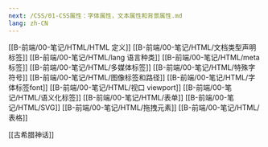 ```yaml
---
next: /CSS/01-CSS属性：字体属性，文本属性和背景属性.md
lang: zh-CN
---
```

 [[B-前端/00-笔记/HTML/HTML 定义]]
[[B-前端/00-笔记/HTML/文档类型声明标签]]
[[B-前端/00-笔记/HTML/lang 语言种类]]
[[B-前端/00-笔记/HTML/meta 标签]]
[[B-前端/00-笔记/HTML/多媒体标签]]
[[B-前端/00-笔记/HTML/特殊字符号]]
[[B-前端/00-笔记/HTML/图像标签和路径]]
[[B-前端/00-笔记/HTML/字体标签font]]
[[B-前端/00-笔记/HTML/视口 viewport]]
[[B-前端/00-笔记/HTML/语义化标签]]
[[B-前端/00-笔记/HTML/表单]]
[[B-前端/00-笔记/HTML/SVG]]
[[B-前端/00-笔记/HTML/拖拽元素]]
[[B-前端/00-笔记/HTML/表格]]

[[古希腊神话]]